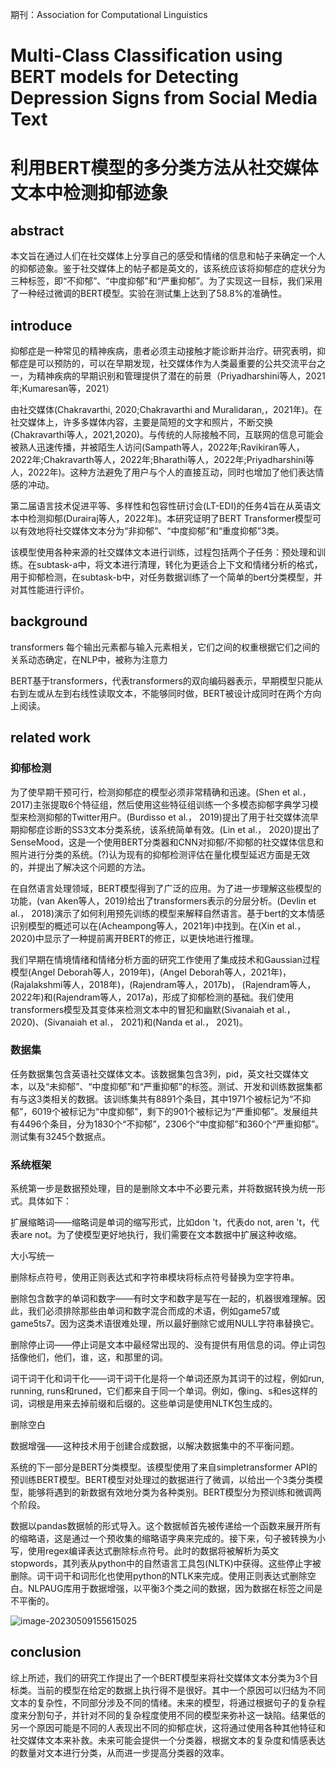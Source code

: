 期刊：Association for Computational Linguistics

# Multi-Class Classification using BERT models for Detecting Depression Signs from Social Media Text

# 利用BERT模型的多分类方法从社交媒体文本中检测抑郁迹象

## abstract

本文旨在通过人们在社交媒体上分享自己的感受和情绪的信息和帖子来确定一个人的抑郁迹象。鉴于社交媒体上的帖子都是英文的，该系统应该将抑郁症的症状分为三种标签，即“不抑郁”、“中度抑郁”和“严重抑郁”。为了实现这一目标，我们采用了一种经过微调的BERT模型。实验在测试集上达到了58.8%的准确性。

## introduce

抑郁症是一种常见的精神疾病，患者必须主动接触才能诊断并治疗。研究表明，抑郁症是可以预防的，可以在早期发现，社交媒体作为人类最重要的公共交流平台之一，为精神疾病的早期识别和管理提供了潜在的前景（Priyadharshini等人，2021年;Kumaresan等，2021）

由社交媒体(Chakravarthi, 2020;Chakravarthi and Muralidaran,，2021年)。在社交媒体上，许多多媒体内容，主要是简短的文字和照片，不断交换(Chakravarthi等人，2021,2020)。与传统的人际接触不同，互联网的信息可能会被熟人迅速传播，并被陌生人访问(Sampath等人，2022年;Ravikiran等人，2022年;Chakravarth等人，2022年;Bharathi等人，2022年;Priyadharshini等人，2022年)。这种方法避免了用户与个人的直接互动，同时也增加了他们表达情感的冲动。

第二届语言技术促进平等、多样性和包容性研讨会(LT-EDI)的任务4旨在从英语文本中检测抑郁(Durairaj等人，2022年)。本研究证明了BERT Transformer模型可以有效地将社交媒体文本分为“非抑郁”、“中度抑郁”和“重度抑郁”3类。

该模型使用各种来源的社交媒体文本进行训练，过程包括两个子任务：预处理和训练。在subtask-a中，将文本进行清理，转化为更适合上下文和情绪分析的格式，用于抑郁检测，在subtask-b中，对任务数据训练了一个简单的bert分类模型，并对其性能进行评价。

## background

transformers 每个输出元素都与输入元素相关，它们之间的权重根据它们之间的关系动态确定，在NLP中，被称为注意力

BERT基于transformers，代表transformers的双向编码器表示，早期模型只能从右到左或从左到右线性读取文本，不能够同时做，BERT被设计成同时在两个方向上阅读。

## related work

### 抑郁检测

为了使早期干预可行，检测抑郁症的模型必须非常精确和迅速。(Shen et al.， 2017)主张提取6个特征组，然后使用这些特征组训练一个多模态抑郁字典学习模型来检测抑郁的Twitter用户。(Burdisso et al.， 2019)提出了用于社交媒体流早期抑郁症诊断的SS3文本分类系统，该系统简单有效。(Lin et al.， 2020)提出了SenseMood，这是一个使用BERT分类器和CNN对抑郁/不抑郁的社交媒体信息和照片进行分类的系统。(?)认为现有的抑郁检测评估在量化模型延迟方面是无效的，并提出了解决这个问题的方法。

在自然语言处理领域，BERT模型得到了广泛的应用。为了进一步理解这些模型的功能，(van Aken等人，2019)给出了transformers表示的分层分析。(Devlin et al.， 2018)演示了如何利用预先训练的模型来解释自然语言。基于bert的文本情感识别模型的概述可以在(Acheampong等人，2021年)中找到。在(Xin et al.， 2020)中显示了一种提前离开BERT的修正，以更快地进行推理。

我们早期在情境情绪和情绪分析方面的研究工作使用了集成技术和Gaussian过程模型(Angel Deborah等人，2019年)，(Angel Deborah等人，2021年)，(Rajalakshmi等人，2018年)，(Rajendram等人，2017b)， (Rajendram等人，2022年)和(Rajendram等人，2017a)，形成了抑郁检测的基础。我们使用transformers模型及其变体来检测文本中的冒犯和幽默(Sivanaiah et al.， 2020)、(Sivanaiah et al.， 2021)和(Nanda et al.， 2021)。

### 数据集

任务数据集包含英语社交媒体文本。该数据集包含3列，pid，英文社交媒体文本，以及“未抑郁”、“中度抑郁”和“严重抑郁”的标签。测试、开发和训练数据集都有与这3类相关的数据。该训练集共有8891个条目，其中1971个被标记为“不抑郁”，6019个被标记为“中度抑郁”，剩下的901个被标记为“严重抑郁”。发展组共有4496个条目，分为1830个“不抑郁”，2306个“中度抑郁”和360个“严重抑郁”。测试集有3245个数据点。

### 系统框架

系统第一步是数据预处理，目的是删除文本中不必要元素，并将数据转换为统一形式。具体如下：

扩展缩略词——缩略词是单词的缩写形式，比如don 't，代表do not, aren 't，代表are not。为了使模型更好地执行，我们需要在文本数据中扩展这种收缩。

大小写统一

删除标点符号，使用正则表达式和字符串模块将标点符号替换为空字符串。

删除包含数字的单词和数字——有时文字和数字是写在一起的，机器很难理解。因此，我们必须排除那些由单词和数字混合而成的术语，例如game57或game5ts7。因为这类术语很难处理，所以最好删除它或用NULL字符串替换它。

删除停止词——停止词是文本中最经常出现的、没有提供有用信息的词。停止词包括像他们，他们，谁，这，和那里的词。

词干词干化和词干化——词干词干化是将一个单词还原为其词干的过程，例如run, running, runs和runed，它们都来自于同一个单词。例如，像ing、s和es这样的词，词根是用来去掉前缀和后缀的。这些单词是使用NLTK包生成的。

删除空白

数据增强——这种技术用于创建合成数据，以解决数据集中的不平衡问题。

系统的下一部分是BERT分类模型。该模型使用了来自simpletransformer API的预训练BERT模型。BERT模型对处理过的数据进行了微调，以给出一个3类分类模型，能够将遇到的新数据有效地分类为各种类别。BERT模型分为预训练和微调两个阶段。

数据以pandas数据帧的形式导入。这个数据帧首先被传递给一个函数来展开所有的缩略语，这是通过一个预收集的缩略语字典来完成的。接下来，句子被转换为小写，使用regex编译表达式删除标点符号。此时的数据将被解析为英文stopwords，其列表从python中的自然语言工具包(NLTK)中获得。这些停止字被删除。词干词干和词形化也使用python的NTLK来完成。使用正则表达式删除空白。NLPAUG库用于数据增强，以平衡3个类之间的数据，因为数据在标签之间是不平衡的。

![image-20230509155615025](C:\Users\阿超\AppData\Roaming\Typora\typora-user-images\image-20230509155615025.png)

## conclusion

综上所述，我们的研究工作提出了一个BERT模型来将社交媒体文本分类为3个目标类。当前的模型在给定的数据上执行得不是很好。其中一个原因可以归结为不同文本的复杂性，不同部分涉及不同的情绪。未来的模型，将通过根据句子的复杂程度来分割句子，并针对不同的复杂程度使用不同的模型来弥补这一缺陷。结果低的另一个原因可能是不同的人表现出不同的抑郁症状，这将通过使用各种其他特征和社交媒体文本来补救。未来可能会提供一个分类器，根据文本的复杂度和情感表达的数量对文本进行分类，从而进一步提高分类器的效率。